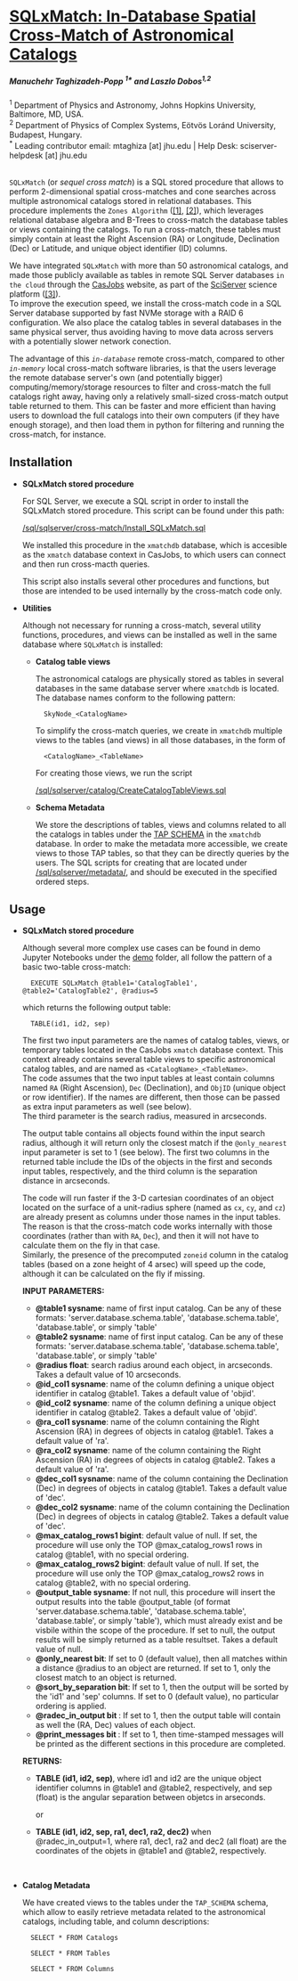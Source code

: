 # [**SQLxMatch: In-Database Spatial Cross-Match of Astronomical Catalogs**](https://github.com/sciserver/SQLxMatch)

##### Manuchehr Taghizadeh-Popp <sup>1*</sup> and Laszlo Dobos<sup>1,2</sup>
<sup>1</sup> Department of Physics and Astronomy, Johns Hopkins University, Baltimore, MD, USA.<br>
<sup>2</sup> Department of Physics of Complex Systems, Eötvös Loránd University, Budapest, Hungary.<br>
<sup>*</sup> Leading contributor email: mtaghiza [at] jhu.edu  |  Help Desk: sciserver-helpdesk [at] jhu.edu
<br><br>

`SQLxMatch` (or *sequel cross match*)  is a SQL stored procedure that allows to perform 2-dimensional spatial cross-matches and cone searches across multiple astronomical catalogs stored in relational databases.
This procedure implements the `Zones Algorithm` ([[1]](https://arxiv.org/abs/cs/0701171), [[2]](https://arxiv.org/abs/cs/0408031)), which leverages relational database algebra and B-Trees to cross-match the database tables or views containing the catalogs. To run a cross-match, these tables must simply contain at least the Right Ascension (RA) or Longitude, Declination (Dec) or Latitude, and unique object identifier (ID) columns.

We have integrated `SQLxMatch` with more than 50 astronomical catalogs, and made those publicly available as tables in remote SQL Server databases `in the cloud` through the [CasJobs](https://skyserver.sdss.org/CasJobs) website, as part of the [SciServer](https://www.sciserver.org) science platform ([[3]](https://www.sciencedirect.com/science/article/abs/pii/S2213133720300664)). <br>
To improve the execution speed, we install the cross-match code in a SQL Server database supported by fast NVMe storage with a RAID 6 configuration. We also place the catalog tables in several databases in the same physical server, thus avoiding having to move data across servers with a potentially slower network conection.


The advantage of this <i>`in-database`</i> remote cross-match, compared to other <i>`in-memory`</i> local cross-match software libraries, is that the users leverage the remote database server's own (and potentially bigger) computing/memory/storage resources to filter and cross-match the full catalogs right away, having only a relatively small-sized cross-match output table returned to them.
This can be faster and more efficient than having users to download the full catalogs into their own computers (if they have enough storage), and then load them in python for filtering and running the cross-match, for instance.



**Installation**
----------------


- **SQLxMatch stored procedure**

    For SQL Server, we execute a SQL script in order to install the SQLxMatch stored procedure. This script can be found under this path:
    
    [/sql/sqlserver/cross-match/Install_SQLxMatch.sql](https://github.com/sciserver/sqlxmatch/tree/main/sql/sqlserver/cross-match/Install_SQLxMatch.sql)
           

    We installed this procedure in the `xmatchdb` database, which is accesible as the `xmatch` database context in CasJobs, to which users can connect and then run cross-macth queries.

    This script also installs several other procedures and functions, but those are intended to be used internally by the cross-match code only.


- **Utilities**

    Although not necessary for running a cross-match, several utility functions, procedures, and views can be installed as well in the same database where `SQLxMatch` is installed:

    - **Catalog table views**

        The astronomical catalogs are physically stored as tables in several databases in the same database server where `xmatchdb` is located. The database names conform to the following pattern: 
        
            SkyNode_<CatalogName>


        To simplify the cross-match queries, we create in `xmatchdb` multiple views to the tables (and views) in all those databases, in the form of
        
            <CatalogName>_<TableName>


        For creating those views, we run the script 
        
        [/sql/sqlserver/catalog/CreateCatalogTableViews.sql](https://github.com/sciserver/sqlxmatch/tree/main/sql/sqlserver/catalog/CreateCatalogTableViews.sql)

    - **Schema Metadata**

        We store the descriptions of tables, views and columns related to all the catalogs in tables under the [TAP SCHEMA](https://ivoa.net/documents/TAP/20190927/REC-TAP-1.1.html) in the `xmatchdb` database.
        In order to make the metadata more accessible, we create views to those TAP tables, so that they can be directly queries by the users. The SQL scripts for creating that are located under [/sql/sqlserver/metadata/](https://github.com/sciserver/sqlxmatch/tree/main/sql/sqlserver/metadata/), and should be executed in the specified ordered steps.


**Usage**
-----------

- **SQLxMatch stored procedure**

    Although several more complex use cases can be found in demo Jupyter Notebooks under the [demo](https://github.com/sciserver/sqlxmatch/tree/main/demo) folder, all follow the pattern of a basic two-table cross-match:

        EXECUTE SQLxMatch @table1='CatalogTable1', @table2='CatalogTable2', @radius=5

    which returns the following output table:
        
        TABLE(id1, id2, sep)

    The first two input parameters are the names of catalog tables, views, or temporary tables located in the CasJobs `xmatch` database context. This context already contains several table views to specific astronomical catalog tables, and are named as `<CatalogName>_<TableName>`. <br>
    The code assumes that the two input tables at least contain columns named `RA` (Right Ascension), `Dec` (Declination), and `ObjID` (unique object or row identifier). If the names are different, then those can be passed as extra input parameters as well (see below). <br>
    The third parameter is the search radius, measured in arcseconds. 
    
    The output table contains all objects found within the input search radius, although it will return only the closest match if the `@only_nearest` input parameter is set to 1 (see below). The first two columns in the returned table include the IDs of the objects in the first and seconds input tables, respectively, and the third column is the separation distance in arcseconds.

    The code will run faster if the 3-D cartesian coordinates of an object located on the surface of a unit-radius sphere (named as `cx`, `cy`, and `cz`) are already present as columns under those names in the input tables. The reason is that the cross-match code works internally with those coordinates (rather than with `RA`, `Dec`), and then it will not have to calculate them on the fly in that case. <br>
    Similarly, the presence of the precomputed `zoneid` column in the catalog tables (based on a zone height of 4 arsec) will speed up the code, although it can be calculated on the fly if missing. 




    <b>INPUT PARAMETERS:</b> <br>
    <ul>
    <li> <b>@table1 sysname</b>: name of first input catalog. Can be any of these formats: 'server.database.schema.table', 'database.schema.table', 'database.table', or simply 'table'
    <li> <b>@table2 sysname</b>: name of first input catalog. Can be any of these formats: 'server.database.schema.table', 'database.schema.table', 'database.table', or simply 'table'
    <li> <b>@radius float</b>: search radius around each object, in arcseconds. Takes a default value of 10 arcseconds.
    <li> <b>@id_col1 sysname</b>: name of the column defining a unique object identifier in catalog @table1. Takes a default value of 'objid'.
    <li> <b>@id_col2 sysname</b>: name of the column defining a unique object identifier in catalog @table2. Takes a default value of 'objid'.
    <li> <b>@ra_col1 sysname</b>: name of the column containing the Right Ascension (RA) in degrees of objects in catalog @table1. Takes a default value of 'ra'.
    <li> <b>@ra_col2 sysname</b>: name of the column containing the Right Ascension (RA) in degrees of objects in catalog @table2. Takes a default value of 'ra'.
    <li> <b>@dec_col1 sysname</b>: name of the column containing the Declination (Dec) in degrees of objects in catalog @table1. Takes a default value of 'dec'.
    <li> <b>@dec_col2 sysname</b>: name of the column containing the Declination (Dec) in degrees of objects in catalog @table2. Takes a default value of 'dec'.
    <li> <b>@max_catalog_rows1 bigint</b>: default value of null. If set, the procedure will use only the TOP @max_catalog_rows1 rows in catalog @table1, with no special ordering.
    <li> <b>@max_catalog_rows2 bigint</b>: default value of null. If set, the procedure will use only the TOP @max_catalog_rows2 rows in catalog @table2, with no special ordering.
    <li> <b>@output_table sysname</b>: If not null, this procedure will insert the output results into the table @output_table (of format 'server.database.schema.table', 'database.schema.table', 'database.table', or simply 'table'), which must already exist and be visbile within the scope of the procedure. If set to null, the output results will be simply returned as a table resultset. Takes a default value of null.
    <li> <b>@only_nearest bit</b>: If set to 0 (default value), then all matches within a distance @radius to an object are returned. If set to 1, only the closest match to an object is returned.
    <li> <b>@sort_by_separation bit</b>: If set to 1, then the output will be sorted by the 'id1' and 'sep' columns. If set to 0 (default value), no particular ordering is applied.
    <li> <b>@radec_in_output bit </b>: If set to 1, then the output table will contain as well the (RA, Dec) values of each object.
    <li> <b>@print_messages bit </b>: If set to 1, then time-stamped messages will be printed as the different sections in this procedure are completed.
    </ul>
        
    <b>RETURNS:</b> <br>
    <ul>
        <li><b>TABLE (id1, id2, sep)</b>, where id1 and id2 are the unique object identifier columns in @table1 and @table2, respectively, and sep (float) is the angular separation between objetcs in arseconds. 
            
    or
    <li><b>TABLE (id1, id2, sep, ra1, dec1, ra2, dec2)</b> when @radec_in_output=1, where ra1, dec1, ra2 and dec2 (all float) are the coordinates of the objets in @table1 and @table2, respectively.
    </ul>    


<br>


- **Catalog Metadata**

    We have created views to the tables under the `TAP_SCHEMA` schema, which allow to easily retrieve metadata related to the astronomical catalogs, including table, and column descriptions:


        SELECT * FROM Catalogs  

        SELECT * FROM Tables

        SELECT * FROM Columns



